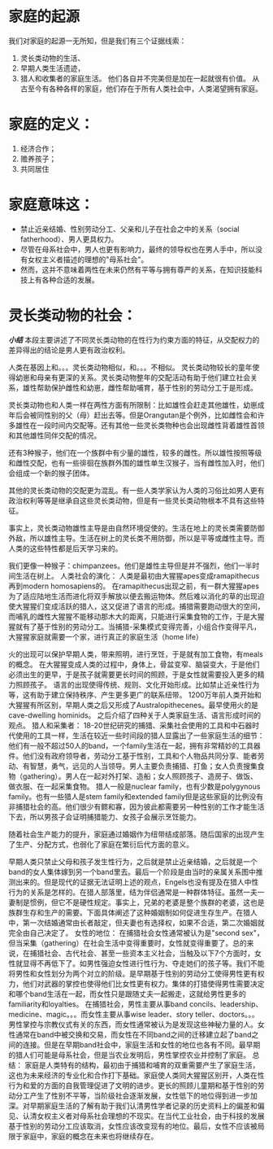 # 家庭的起源

我们对家庭的起源一无所知，但是我们有三个证据线索：

1. 灵长类动物的生活、
2. 早期人类生活遗迹，
3. 猎人和收集者的家庭生活。 他们各自并不完美但是加在一起就很有价值。 从古至今有各种各样的家庭，他们存在于所有人类社会中，人类渴望拥有家庭。

# 家庭的定义：

1. 经济合作；
2. 赡养孩子；
3. 共同居住

# 家庭意味这：

- 禁止近亲结婚、性别劳动分工、父亲和儿子在社会之中的关系（social fatherhood）、男人更具权力。
- 尽管在母系社会中，男人也更有影响力，最终的领导权也在男人手中，所以没有女权主义者描述的理想的"母系社会"。
- 然而，这并不意味着两性在未来仍然有平等与拥有尊严的关系，在知识技能科技上有各种合适的发展。

# 灵长类动物的社会：

**_小结_** 本段主要讲述了不同灵长类动物的在性行为约束方面的特征，从交配权力的差异得出的结论是男人更有政治权利。

人类在基因上和。。。灵长类动物相似，和。。。不相似。 灵长类动物较长的童年使得幼崽和母亲有更深的关系。灵长类动物整年的交配活动有助于他们建立社会关系，雄性帮助保护雌性和幼崽，雌性帮助哺育，基于性别的劳动分工于是形成。

灵长类动物也和人类一样在两性方面有所限制：比如雄性会赶走其他雄性，幼崽成年后会被同性别的父（母）赶出去等。但是Orangutan是个例外，比如雌性会和许多雄性在一段时间内交配等。还有其他一些灵长类物种也会出现雌性背着雄性首领和其他雄性同伴交配的情况。

还有3种猴子，他们在一个族群中有少量的雄性，较多的雌性。所以雄性按照等级和雌性交配，也有一些徘徊在族群外围的雄性单生汉猴子，当有雌性加入时，他们会组成一个新的猴子团体。

其他的灵长类动物的交配更为混乱。有一些人类学家认为人类的习俗比如男人更有政治权利等等是继承自这些灵长类动物，但是有一些灵长类动物根本不具有这些特征。

事实上，灵长类动物雄性主导是由自然环境促使的。生活在地上的灵长类需要防御外敌，所以雄性主导。生活在树上的灵长类不用防御，所以是平等或雌性主导。而人类的这些特性都是后天学习来的。

我们更像一种猴子：chimpanzees。他们是雄性主导但是并不强烈，他们一半时间生活在树上。 人类社会的演化： 人类是最初由大猩猩apes变成ramapithecus再到modern homosapiens的。 在ramapithecus出现之前，有一群大猩猩apes为了适应陆地生活而进化将双手解放以便去搬运物体。然后难以消化的草的出现迫使大猩猩们变成活跃的猎人，这又促进了语言的形成。捕猎需要跑动很大的空间，而哺乳的雌性大猩猩不能移动那木大的距离，只能进行采集食物的工作，于是大猩猩就有了基于性别的劳动分工。当捕猎-采集模式变得完善，小组合作变得平凡，大猩猩家庭就需要一个家，进行真正的家庭生活（home life）

火的出现可以保护早期人类，带来照明，进行烹饪，于是就有加工食物，有meals的概念。 在大猩猩变成人类的过程中，身体上，骨盆变窄、脑袋变大，于是他们必须出生的更早，于是孩子就需要更长时间的照顾，于是女性就需要投入更多的精力照顾孩子。 语言的出现使得传统、规则、文化开始形成。比如禁止近亲性行为等，这有助于建立保持秩序、产生更多更广的联系纽带。 1200万年前人类开始和大猩猩有所区别，早期人类之后又形成了Australopithecenes。最早使用火的是cave-dwelling hominids。 之后介绍了四种关于人类家庭生活、语言形成时间的观点。 猎人和采集者： 18-20世纪研究的捕猎、采集社会使用的工具和中石器时代使用的工具一样，生活在较近一些时间段的猎人显露出了一些家庭生活的细节：他们有一般不超过50人的band，一个family生活在一起，拥有非常精妙的工具器件。他们没有政府领导者，劳动分工基于性别，工具和个人物品共同分享、能者劳动、有智慧，勇气，远见的人当领导。男人主要负责捕猎、打鱼；女人负责搜集食物（gathering）。男人在一起对外打架、造船；女人照顾孩子、造房子、做饭、做衣服、在一起采集食物。 猎人一般是nuclear family，也有少数是polygynous family。也有一些猎人是stem family和extended family但是这些家庭的比例没有非捕猎社会的高。他们很少有鳏和寡，因为彼此都需要另一种性别的工作才能生活下去，所以男孩子会证明捕猎能力、女孩子会展示烹饪能力。

随着社会生产能力的提升，家庭通过婚姻作为纽带结成部落。随后国家的出现产生了生产、分配方式，也弱化了家庭在繁衍后代方面的意义。

早期人类只禁止父母和孩子发生性行为，之后就是禁止近亲结婚，之后就是一个band的女人集体嫁到另一个band里去。最后一个阶段是由当时的亲属关系图中推测出来的。但是现代的证据无法证明上述的观点，Engels也没有提及在猎人中性行为的关系是怎样的。在猎人部落里，结为伴侣通常是一种群体特征。虽然一夫一妻制是惯例，但它不是硬性规定。事实上，兄弟的老婆是整个族群的老婆，这也是族群生存和生产的需要。下面具体阐述了这种婚姻制如何促进生存生产。在猎人中，第一次结婚通常由长者敲定，但夫妻也有选择权，如果不合适，第二次婚姻就完全由自己决定了。 女性的地位： 在捕猎社会女性通常被认为是"second sex"，但当采集（gathering）在社会生活中变得重要时，女性就变得重要了。总的来说，在捕猎社会、古代社会、甚至一些资本主义社会，当触及以下7个方面时，女性就显得不再低下了。如男性强迫女性进行性行为、夺走她们的孩子等。我们不能将男性和女性划分为两个对立的阶级。是早期基于性别的劳动分工使得男性更有权力，他们对武器的掌控也使得他们比女性更有权力。集体的打猎使得男性需要决定和哪个band生活在一起，而女性只是跟随丈夫一起搬走，这就给男性更多的familiarity和loyalties。 在捕猎社会，男性主要从事band concils、leadership、medicine、magic。。。而女性主要从事wise leader、story teller、doctors。。。 男性掌控与宗教仪式有关的东西，而女性通常被认为是发现这些神秘力量的人。女性通常在band中被交换和交易，而女性在不同band之间的迁移建立起了band之间的连接。但是在早期band社会中，家庭生活和女性的地位也各有不同。最早期的猎人们可能是母系社会，但是当农业发明后，男性掌控农业并控制了家庭。 总结： 家庭是人类特有的结构，最初由于捕猎和哺育的双重需要产生了家庭生活，这也为未来经济的专业化和合作打下基础。家庭使人类同大猩猩区别开，人类在性行为和爱的方面的自我管理促进了文明的进步。更长的照顾儿童期和基于性别的劳动分工产生了性别不平等，当阶级社会逐渐发展，女性低下的地位得到进一步加深。对早期家庭生活的了解有助于我们认清男性学者记录的历史资料上的偏差和偏见、认清女权主义者对母系社会理想的不现实。在当代工业社会，由于科技的发展基于性别的劳动分工应该取消，女性应该改变现有的地位。最后，女性不应该被局限于家庭中，家庭的概念在未来也将继续存在。
